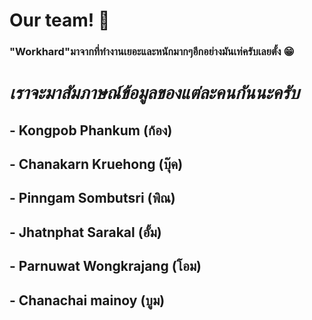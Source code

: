 # Our team! :wave:

### "Workhard"มาจากที่ทํางานเยอะและหนักมากๆอีกอย่างมันเท่ครับเลยตั้ง :grin:

# ***เราจะมาสัมภาษณ์ข้อมูลของแต่ละคนกันนะครับ***

## - Kongpob Phankum (ก้อง)

## - Chanakarn Kruehong (บุ๊ค)

## - Pinngam Sombutsri (พิณ)

## - Jhatnphat Sarakal (อั้ม)

## - Parnuwat Wongkrajang (โอม)

## - Chanachai mainoy (บูม)
